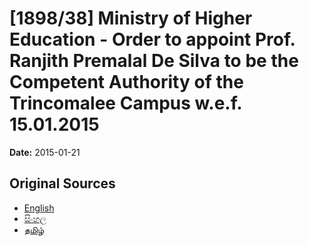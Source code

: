 # [1898/38] Ministry of Higher Education - Order to appoint Prof. Ranjith Premalal De Silva to be the Competent Authority of the Trincomalee Campus w.e.f. 15.01.2015

**Date:** 2015-01-21

## Original Sources

- [English](https://documents.gov.lk/view/extra-gazettes/2015/1/1898-38_E.pdf)
- [සිංහල](https://documents.gov.lk/view/extra-gazettes/2015/1/1898-38_S.pdf)
- [தமிழ்](https://documents.gov.lk/view/extra-gazettes/2015/1/1898-38_T.pdf)
